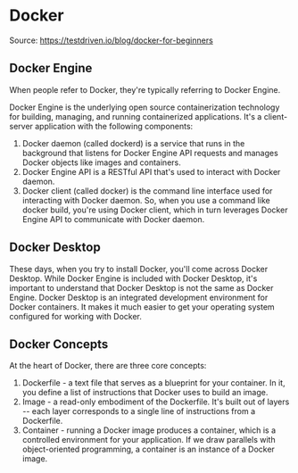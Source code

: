 # Docker
Source: https://testdriven.io/blog/docker-for-beginners

## Docker Engine
When people refer to Docker, they're typically referring to Docker Engine.

Docker Engine is the underlying open source containerization technology for building, managing, and running containerized applications. It's a client-server application with the following components:

1. Docker daemon (called dockerd) is a service that runs in the background that listens for Docker Engine API requests and manages Docker objects like images and containers.
2. Docker Engine API is a RESTful API that's used to interact with Docker daemon.
3. Docker client (called docker) is the command line interface used for interacting with Docker daemon. So, when you use a command like docker build, you're using Docker client, which in turn leverages Docker Engine API to communicate with Docker daemon.

## Docker Desktop

These days, when you try to install Docker, you'll come across Docker Desktop. While Docker Engine is included with Docker Desktop, it's important to understand that Docker Desktop is not the same as Docker Engine. Docker Desktop is an integrated development environment for Docker containers. It makes it much easier to get your operating system configured for working with Docker.

## Docker Concepts

At the heart of Docker, there are three core concepts:

1. Dockerfile - a text file that serves as a blueprint for your container. In it, you define a list of instructions that Docker uses to build an image.
2. Image - a read-only embodiment of the Dockerfile. It's built out of layers -- each layer corresponds to a single line of instructions from a Dockerfile.
3. Container - running a Docker image produces a container, which is a controlled environment for your application. If we draw parallels with object-oriented programming, a container is an instance of a Docker image.